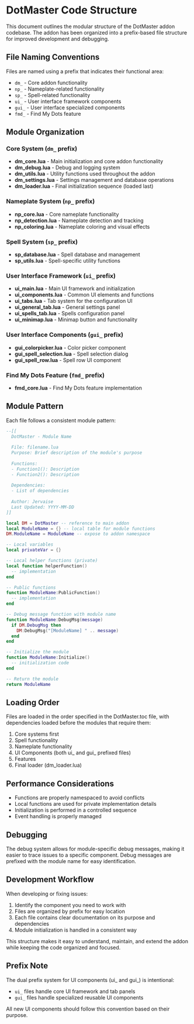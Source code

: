 # DotMaster Code Structure

This document outlines the modular structure of the DotMaster addon codebase. The addon has been organized into a prefix-based file structure for improved development and debugging.

## File Naming Conventions

Files are named using a prefix that indicates their functional area:

- `dm_` - Core addon functionality
- `np_` - Nameplate-related functionality
- `sp_` - Spell-related functionality
- `ui_` - User interface framework components
- `gui_` - User interface specialized components
- `fmd_` - Find My Dots feature

## Module Organization

### Core System (`dm_` prefix)

- **dm_core.lua** - Main initialization and core addon functionality
- **dm_debug.lua** - Debug and logging system
- **dm_utils.lua** - Utility functions used throughout the addon
- **dm_settings.lua** - Settings management and database operations
- **dm_loader.lua** - Final initialization sequence (loaded last)

### Nameplate System (`np_` prefix)

- **np_core.lua** - Core nameplate functionality
- **np_detection.lua** - Nameplate detection and tracking
- **np_coloring.lua** - Nameplate coloring and visual effects

### Spell System (`sp_` prefix)

- **sp_database.lua** - Spell database and management
- **sp_utils.lua** - Spell-specific utility functions

### User Interface Framework (`ui_` prefix)

- **ui_main.lua** - Main UI framework and initialization
- **ui_components.lua** - Common UI elements and functions
- **ui_tabs.lua** - Tab system for the configuration UI
- **ui_general_tab.lua** - General settings panel
- **ui_spells_tab.lua** - Spells configuration panel
- **ui_minimap.lua** - Minimap button and functionality

### User Interface Components (`gui_` prefix)

- **gui_colorpicker.lua** - Color picker component
- **gui_spell_selection.lua** - Spell selection dialog
- **gui_spell_row.lua** - Spell row UI component

### Find My Dots Feature (`fmd_` prefix)

- **fmd_core.lua** - Find My Dots feature implementation

## Module Pattern

Each file follows a consistent module pattern:

```lua
--[[
  DotMaster - Module Name
  
  File: filename.lua
  Purpose: Brief description of the module's purpose
  
  Functions:
  - Function1(): Description
  - Function2(): Description
  
  Dependencies: 
  - List of dependencies
  
  Author: Jervaise
  Last Updated: YYYY-MM-DD
]]

local DM = DotMaster -- reference to main addon
local ModuleName = {} -- local table for module functions
DM.ModuleName = ModuleName -- expose to addon namespace

-- Local variables
local privateVar = {}

-- Local helper functions (private)
local function helperFunction()
  -- implementation
end

-- Public functions
function ModuleName:PublicFunction()
  -- implementation
end

-- Debug message function with module name
function ModuleName:DebugMsg(message)
  if DM.DebugMsg then
    DM:DebugMsg("[ModuleName] " .. message)
  end
end

-- Initialize the module
function ModuleName:Initialize()
  -- initialization code
end

-- Return the module
return ModuleName
```

## Loading Order

Files are loaded in the order specified in the DotMaster.toc file, with dependencies loaded before the modules that require them:

1. Core systems first
2. Spell functionality 
3. Nameplate functionality
4. UI Components (both ui_ and gui_ prefixed files)
5. Features
6. Final loader (dm_loader.lua)

## Performance Considerations

- Functions are properly namespaced to avoid conflicts
- Local functions are used for private implementation details
- Initialization is performed in a controlled sequence
- Event handling is properly managed

## Debugging

The debug system allows for module-specific debug messages, making it easier to trace issues to a specific component. Debug messages are prefixed with the module name for easy identification.

## Development Workflow

When developing or fixing issues:

1. Identify the component you need to work with
2. Files are organized by prefix for easy location
3. Each file contains clear documentation on its purpose and dependencies
4. Module initialization is handled in a consistent way

This structure makes it easy to understand, maintain, and extend the addon while keeping the code organized and focused.

## Prefix Note

The dual prefix system for UI components (ui_ and gui_) is intentional:
- `ui_` files handle core UI framework and tab panels
- `gui_` files handle specialized reusable UI components

All new UI components should follow this convention based on their purpose. 